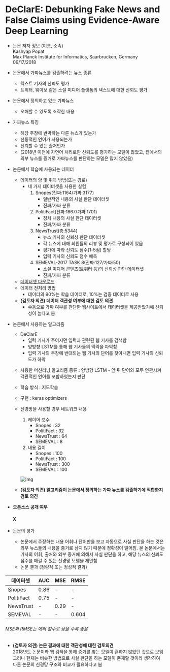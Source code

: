 # DeClarE: Debunking Fake News and False Claims using Evidence-Aware Deep Learning

* 논문 저자 정보 (이름, 소속)   
Kashyap Popat   
Max Planck Institute for Informatics, Saarbrucken, Germany   
09/17/2018   

* 논문에서 가짜뉴스를 검출하려는 뉴스 종류   
  * 텍스트 기사의 신뢰도 평가   
  * 트위터, 웨이보 같은 소셜 미디어 플랫폼의 텍스트에 대한 신뢰도 평가
* 논문에서 정의하고 있는 가짜뉴스   
  * 오해할 수 있도록 조작한 내용
* 가짜뉴스 특징
  * 해당 주장에 반박하는 다른 뉴스가 있는가
  * 선동적인 언어가 사용되는가
  * 신뢰할 수 있는 출처인가
  * (2018년 이전에 자연어 처리로만 신뢰도를 평가하는 모델이 많았고, 웹에서의 외부 뉴스를 증거로 가짜뉴스를 판단하는 모델은 많지 않았음)

* 논문에서 학습에 사용되는 데이터
  - 데이터의 양 및 취득 방법(또는 경로)
    * 네 가지 데이터셋을 사용한 실험
      1. Snopes(진짜:1164/가짜:3177)
          * 일반적인 내용의 사실 판단 데이터셋
          * 진짜/가짜 분류
      2. PolitiFact(진짜:1867/가짜:1701)
          * 정치 내용의 사실 판단 데이터셋
          * 진짜/가짜 분류
      3. NewsTrust(총:5344)
          * 뉴스 기사의 신뢰성 판단 데이터셋
          * 각 뉴스에 대해 회원들의 리뷰 및 평가로 구성되어 있음
          * 평가에 따라 신뢰도 점수(1-5점) 할당
          * 입력 기사의 신뢰도 점수 예측
      4. SEMEVAL-2017 TASK 8(진짜:127/가짜:50)
          * 소셜 미디어 콘텐츠(트위터 등)의 신뢰성 판단 데이터셋
          * 진짜/가짜 분류
  - [데이터셋 다운로드](https://www.mpi-inf.mpg.de/departments/databases-and-information-systems/research/impact/deep-learning-based-credibility-analysis)
  - 데이터 전처리 방법
      - 데이터의 90%는 학습 데이터로, 10%는 검증 데이터로 사용
  -  **(검토자 의견) 데이터 객관성 여부에 대한 검토 의견**  
      - 수동으로 가짜 여부를 판단한 웹사이트에서 데이터셋을 제공받았기에 신뢰성이 높다고 봄
* 논문에서 사용하는 알고리즘  
  * DeClarE
    * 입력 기사가 주어지면 입력과 관련된 웹 기사를 검색함
    * 양방향 LSTM를 통해 웹 기사들의 맥락을 파악함
    * 입력 기사의 주장에 반대되는 웹 기사의 단어를 찾아내면 입력 기사의 신뢰도가 하락
  - 사용한 머신러닝 알고리즘 종류 : 양방향 LSTM - 앞 뒤 단어와 모두 연관시켜 객관적인 언어를 포함하였는지 판단
  - 학습 방식 : 지도학습
  - 구현 : keras optimizers
  - 신경망을 사용할 경우 네트워크 내용
    1. 레이어 갯수
        * Snopes : 32
        * PolitiFact : 32
        * NewsTrust : 64
        * SEMEVAL : 8
    2. 내용 길이
        * Snopes : 100
        * PolitiFact : 100
        * NewsTrust : 300
        * SEMEVAL : 100   
        
     ![img](https://images.deepai.org/converted-papers/1809.06416/x1.png "신경망 모델")

  - **(검토자 의견) 알고리즘이 논문에서 정의하는 가짜 뉴스를 검출하기에 적합한지 검토 의견** 
* **오픈소스 공개 여부**     
   #### X
* 논문의 평가
  - 논문에서 주장하는 내용
  어휘나 단어만을 보고 자동으로 사실 판단을 하는 것은 외부 뉴스들의 내용을 증거로 삼지 않기 때문에 정확성이 떨어짐. 본 논문에서는 기사의 어휘, 출처와 외부 증거에 의해서 사실 판단을 하고, 해당 뉴스의 신뢰도 점수를 매길 수 있는 신경망 모델을 제안함
  - 논문 결과 (정량적 또는 정성적 결과)      
  
| 데이터셋 | AUC | MSE | RMSE |
|---|---|---|---|
| Snopes | 0.86 | - | - |
| PolitiFact | 0.75 | - | - |
| NewsTrust | - | 0.29 | - |
| SEMEVAL | - | - | 0.604 |   
   ###### MSE와 RMSE는 에러 점수로 낮을 수록 좋음   

  - **(검토자 의견) 논문 결과에 대한 객관성에 대한 검토의견**    
  2018년도 논문이라 웹 검색을 통해 증거를 찾는 모델이 흔하지 않았던 것으로 보임 그러나 현재는 비슷한 방법으로 사실 판단을 하는 모델이 존재할 것이라 생각하여 다른 논문의 신경망 구조와 비교가 필요하다고 봄
